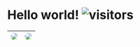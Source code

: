 # Hello world! ![visitors](https://visitor-badge.laobi.icu/badge?page_id=k4my4b)

| <img style="border-radius: 1rem;" src="https://github-readme-stats.vercel.app/api?username=k4my4b&show_icons=true&theme=gotham" /> | <img style="border-radius: 1rem;" src="https://github-readme-streak-stats.herokuapp.com/?user=k4my4b&theme=dark" /> |
|-|-|

<!--
**k4my4b/k4my4b** is a ✨ _special_ ✨ repository because its `README.md` (this file) appears on your GitHub profile.

Here are some ideas to get you started:

- 🔭 I’m currently working on ...
- 🌱 I’m currently learning ...
- 👯 I’m looking to collaborate on ...
- 🤔 I’m looking for help with ...
- 💬 Ask me about ...
- 📫 How to reach me: ...
- 😄 Pronouns: ...
- ⚡ Fun fact: ...
-->
